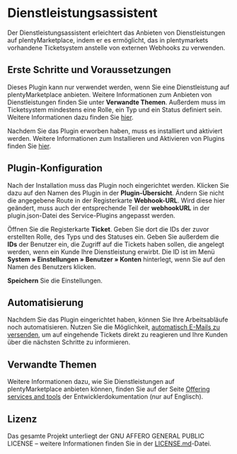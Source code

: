 # Dienstleistungsassistent
 
Der Dienstleistungsassistent erleichtert das Anbieten von Dienstleistungen auf plentyMarketplace, indem er es ermöglicht, das in plentymarkets vorhandene Ticketsystem anstelle von externen Webhooks zu verwenden.

## Erste Schritte und Voraussetzungen

Dieses Plugin kann nur verwendet werden, wenn Sie eine Dienstleistung auf plentyMarketplace anbieten. Weitere Informationen zum Anbieten von Dienstleistungen finden Sie unter **Verwandte Themen**. Außerdem muss im Ticketsystem mindestens eine Rolle, ein Typ und ein Status definiert sein. Weitere Informationen dazu finden Sie [hier](https://knowledge.plentymarkets.com/crm/ticketsystem-nutzen#700).

Nachdem Sie das Plugin erworben haben, muss es installiert und aktiviert werden. Weitere Informationen zum Installieren und Aktivieren von Plugins finden Sie [hier](https://knowledge.plentymarkets.com/plugins/plugin-sets#plugins-hinzufuegen).
 
## Plugin-Konfiguration

Nach der Installation muss das Plugin noch eingerichtet werden. Klicken Sie dazu auf den Namen des Plugin in der **Plugin-Übersicht**. Ändern Sie nicht die angegebene Route in der Registerkarte **Webhook-URL**. Wird diese hier geändert, muss auch der entsprechende Teil der **webhookURL** in der plugin.json-Datei des Service-Plugins angepasst werden.

Öffnen Sie die Registerkarte **Ticket**. Geben Sie dort die IDs der zuvor erstellten Rolle, des Typs und des Statuses ein. Geben Sie außerdem die **IDs** der Benutzer ein, die Zugriff auf die Tickets haben sollen, die angelegt werden, wenn ein Kunde Ihre Dienstleistung erwirbt. Die ID ist im Menü **System » Einstellungen » Benutzer » Konten** hinterlegt, wenn Sie auf den Namen des Benutzers klicken.
 
**Speichern** Sie die Einstellungen.

## Automatisierung

Nachdem Sie das Plugin eingerichtet haben, können Sie Ihre Arbeitsabläufe noch automatisieren. Nutzen Sie die Möglichkeit, [automatisch E-Mails zu versenden](https://knowledge.plentymarkets.com/crm/ticketsystem-nutzen#2900), um auf eingehende Tickets direkt zu reagieren und Ihre Kunden über die nächsten Schritte zu informieren.

## Verwandte Themen

Weitere Informationen dazu, wie Sie Dienstleistungen auf plentyMarketplace anbieten können, finden Sie auf der Seite [Offering services and tools](https://developers.plentymarkets.com/en-gb/developers/main/plentymarketplace/service-tool-offers.html) der Entwicklerdokumentation (nur auf Englisch).

## Lizenz
 
Das gesamte Projekt unterliegt der GNU AFFERO GENERAL PUBLIC LICENSE – weitere Informationen finden Sie in der [LICENSE.md](https://github.com/ksted/MarketplaceService/blob/master/LICENSE.md)-Datei.